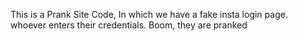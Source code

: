 This is a Prank Site Code, In which we have a fake insta login page. whoever enters their credentials. Boom, they are pranked
